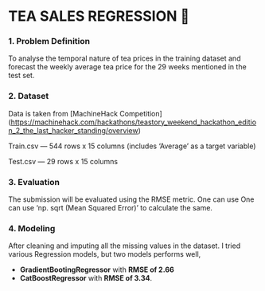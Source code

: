 # TEA SALES REGRESSION 🍵

### 1. Problem Definition
To analyse the temporal nature of tea prices in the training dataset and forecast the weekly average tea price for the 29 weeks mentioned in the test set.

### 2. Dataset
Data is taken from [MachineHack Competition] (https://machinehack.com/hackathons/teastory_weekend_hackathon_edition_2_the_last_hacker_standing/overview)

Train.csv — 544 rows x 15 columns (includes ‘Average’ as a target variable)

Test.csv — 29 rows x 15 columns

### 3. Evaluation
The submission will be evaluated using the RMSE metric. One can use One can use ‘np. sqrt (Mean Squared Error)’ to calculate the same.

### 4. Modeling
After cleaning and imputing all the missing values in the dataset. I tried various Regression models, but two models performs well,  
- **GradientBootingRegressor** with **RMSE of 2.66**
- **CatBoostRegressor** with **RMSE of 3.34**.